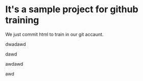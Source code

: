 # It's a sample project for github training


We just commit html to train in our git accaunt.

dwadawd


dawd

awdawd


awd